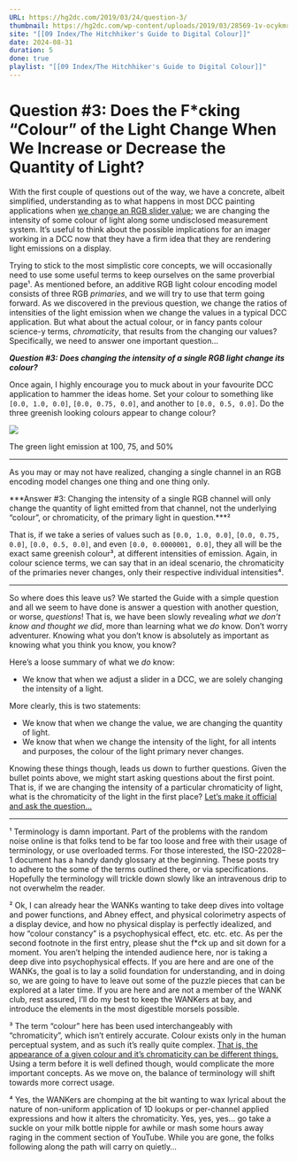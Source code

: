 ```yaml
---
URL: https://hg2dc.com/2019/03/24/question-3/
thumbnail: https://hg2dc.com/wp-content/uploads/2019/03/28569-1v-ocykmreavtnivc6cxrnw.png
site: "[[09 Index/The Hitchhiker's Guide to Digital Colour]]"
date: 2024-08-31
duration: 5
done: true
playlist: "[[09 Index/The Hitchhiker's Guide to Digital Colour]]"
---
```

# Question #3: Does the F*cking “Colour” of the Light Change When We Increase or Decrease the Quantity of Light?

With the first couple of questions out of the way, we have a concrete, albeit simplified, understanding as to what happens in most DCC painting applications when [we change an RGB slider value](https://hg2dc.com/question-1/); we are changing the intensity of some colour of light along some undisclosed measurement system. It’s useful to think about the possible implications for an imager working in a DCC now that they have a firm idea that they are rendering light emissions on a display.

Trying to stick to the most simplistic core concepts, we will occasionally need to use some useful terms to keep ourselves on the same proverbial page¹. As mentioned before, an additive RGB light colour encoding model consists of three RGB *primaries*, and we will try to use that term going forward. As we discovered in the previous question, we change the ratios of intensities of the light emission when we change the values in a typical DCC application. But what about the actual colour, or in fancy pants colour science-y terms, *chromaticity*, that results from the changing our values? Specifically, we need to answer one important question…

***Question #3: Does changing the intensity of a single RGB light change its colour?***

Once again, I highly encourage you to muck about in your favourite DCC application to hammer the ideas home. Set your colour to something like `[0.0, 1.0, 0.0]`, `[0.0, 0.75, 0.0]`, and another to `[0.0, 0.5, 0.0]`. Do the three greenish looking colours appear to change colour?

![](https://hg2dc.com/wp-content/uploads/2019/03/28569-1v-ocykmreavtnivc6cxrnw.png)

The green light emission at 100, 75, and 50%

---

As you may or may not have realized, changing a single channel in an RGB encoding model changes one thing and one thing only.

***Answer #3: Changing the intensity of a single RGB channel will only change the quantity of light emitted from that channel, not the underlying “colour”, or chromaticity, of the primary light in question.***²

That is, if we take a series of values such as `[0.0, 1.0, 0.0]`, `[0.0, 0.75, 0.0]`, `[0.0, 0.5, 0.0]`, and even `[0.0, 0.0000001, 0.0]`, they all will be the exact same greenish colour³, at different intensities of emission. Again, in colour science terms, we can say that in an ideal scenario, the chromaticity of the primaries never changes, only their respective individual intensities⁴.

---

So where does this leave us? We started the Guide with a simple question and all we seem to have done is answer a question with another question, or worse, *questions*! That is, we have been slowly revealing *what we don’t know and thought we did*, more than learning what we *do* know. Don’t worry adventurer. Knowing what you don’t know is absolutely as important as knowing what you think you know, you know?

Here’s a loose summary of what we *do* know:

-   We know that when we adjust a slider in a DCC, we are solely changing the intensity of a light.

More clearly, this is two statements:

-   We know that when we change the value, we are changing the quantity of light.
-   We know that when we change the intensity of the light, for all intents and purposes, the colour of the light primary never changes.

Knowing these things though, leads us down to further questions. Given the bullet points above, we might start asking questions about the first point. That is, if we are changing the intensity of a particular chromaticity of light, what is the chromaticity of the light in the first place? [Let’s make it official and ask the question…](https://hg2dc.com/question-4/)

---

¹ Terminology is damn important. Part of the problems with the random noise online is that folks tend to be far too loose and free with their usage of terminology, or use overloaded terms. For those interested, the ISO-22028–1 document has a handy dandy glossary at the beginning. These posts try to adhere to the some of the terms outlined there, or via specifications. Hopefully the terminology will trickle down slowly like an intravenous drip to not overwhelm the reader.

² Ok, I can already hear the WANKs wanting to take deep dives into voltage and power functions, and Abney effect, and physical colorimetry aspects of a display device, and how no physical display is perfectly idealized, and how “colour constancy” is a psychophysical effect, etc. etc. etc. As per the second footnote in the first entry, please shut the f\*ck up and sit down for a moment. You aren’t helping the intended audience here, nor is taking a deep dive into psychophysical effects. If you are here and are one of the WANKs, the goal is to lay a solid foundation for understanding, and in doing so, we are going to have to leave out some of the puzzle pieces that can be explored at a later time. If you are here and are not a member of the WANK club, rest assured, I’ll do my best to keep the WANKers at bay, and introduce the elements in the most digestible morsels possible.

³ The term “colour” here has been used interchangeably with “chromaticity”, which isn’t entirely accurate. Colour exists only in the human perceptual system, and as such it’s really quite complex. [That is, the appearance of a given colour and it’s chromaticity can be different things.](https://hg2dc.com/question-27) Using a term before it is well defined though, would complicate the more important concepts. As we move on, the balance of terminology will shift towards more correct usage.

⁴ Yes, the WANKers are chomping at the bit wanting to wax lyrical about the nature of non-uniform application of 1D lookups or per-channel applied expressions and how it alters the chromaticity. Yes, yes, yes… go take a suckle on your milk bottle nipple for awhile or mash some hours away raging in the comment section of YouTube. While you are gone, the folks following along the path will carry on quietly…

